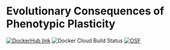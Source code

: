 # Evolutionary Consequences of Phenotypic Plasticity

[![DockerHub link](https://img.shields.io/badge/DockerHub-Hosted-blue)](https://hub.docker.com/r/amlalejini/evolutionary-consequences-of-plasticity)
![Docker Cloud Build Status](https://img.shields.io/docker/cloud/build/amlalejini/evolutionary-consequences-of-plasticity)
[![OSF](https://img.shields.io/badge/data%20%40%20OSF-10.17605%2FOSF.IO%2FSAV2C-blue)](https://osf.io/sav2c/)
